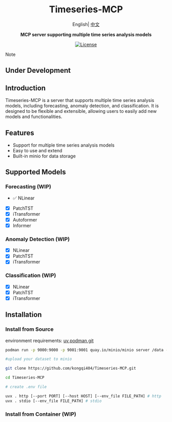<div align="center">


# Timeseries-MCP

English| [中文](htttps://github.com/kongqi404/Timeseries-MCP/blob/main/)

<strong> MCP server supporting multiple time series analysis models </strong>

[![License](https://img.shields.io/badge/License-MIT-blue.svg)](htttps://github.com/kongqi404/Timeseries-MCP/blob/main/LICENSE)


</div>

> [!Note]
>
> ## Under Development 

## Introduction
Timeseries-MCP is a server that supports multiple time series analysis models, including forecasting, anomaly detection, and classification. It is designed to be flexible and extensible, allowing users to easily add new models and functionalities.

## Features
- Support for multiple time series analysis models
- Easy to use and extend
- Built-in minio for data storage


## Supported Models
### Forecasting (WIP)
- ✅ NLinear
- [x] PatchTST
- [x] iTransformer
- [x] Autoformer
- [x] Informer

### Anomaly Detection (WIP)
- [x] NLinear
- [x] PatchTST
- [x] iTransformer

### Classification (WIP)
- [x] NLinear
- [x] PatchTST
- [x] iTransformer

## Installation
### Install from Source

environment requirements: [uv](https://docs.astral.sh/uv/),[podman](https://podman.io/),[git](https://git-scm.com/)

```bash
podman run -p 9000:9000 -p 9001:9001 quay.io/minio/minio server /data --console-address ":9001"

#upload your dataset to minio

git clone https://github.com/kongqi404/Timeseries-MCP.git

cd Timeseries-MCP

# create .env file

uvx . http [--port PORT] [--host HOST] [--env_file FILE_PATH] # http
uvx . stdio [--env_file FILE_PATH] # stdio

```

### Install from Container (WIP)
